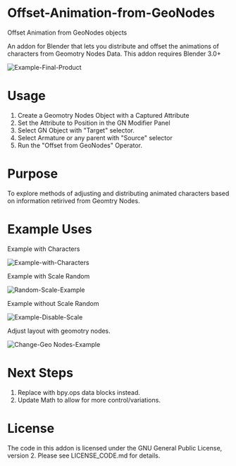 # Offset-Animation-from-GeoNodes
Offset Animation from GeoNodes objects

An addon for Blender that lets you distribute and offset the animations of characters from Geomotry Nodes Data.
This addon requires Blender 3.0+

![Example-Final-Product](https://user-images.githubusercontent.com/86638335/152693808-32e9d2d6-5ea0-4225-82e6-990ec366608b.gif)

# Usage
1. Create a Geomotry Nodes Object with a Captured Attribute
2. Set the Attribute to Position in the GN Modifier Panel
3. Select GN Object with "Target" selector.
4. Select Armature or any parent with "Source" selector
5. Run the "Offset from GeoNodes" Operator.

# Purpose
To explore methods of adjusting and distributing animated characters based on information retirived from Geomtry Nodes.

# Example Uses

Example with Characters

![Example-with-Characters](https://user-images.githubusercontent.com/86638335/152694387-7ae80235-0ddd-4845-9e95-feea2c560103.gif)


Example with Scale Random

![Random-Scale-Example](https://user-images.githubusercontent.com/86638335/152694401-8f2620b6-5839-4ae5-a282-756621dab635.gif)


Example without Scale Random

![Example-Disable-Scale](https://user-images.githubusercontent.com/86638335/152693798-0f01d2f0-e012-4548-bda7-5294ccd1c7d0.gif)

Adjust layout with geomotry nodes.

![Change-Geo Nodes-Example](https://user-images.githubusercontent.com/86638335/152694192-fdb94ae7-3dad-4933-b46e-cff690f09883.gif)





# Next Steps
1. Replace with bpy.ops data blocks instead.
2. Update Math to allow for more control/variations.


# License
The code in this addon is licensed under the GNU General Public License, version 2.  Please see LICENSE_CODE.md for details.

